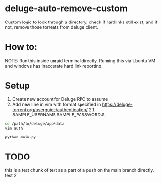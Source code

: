 # deluge-auto-remove-custom
Custom logic to look through a directory, check if hardlinks still exist, and if not, remove those torrents from deluge client.

# How to:
NOTE: Run this inside unraid terminal directly. Running this via Ubuntu VM and windows has inaccurate hard link reporting.

# Setup
1. Create new account for Deluge RPC to assume
2. Add new line in vim with format specified in https://deluge-torrent.org/userguide/authentication/
    2.1. SAMPLE_USERNAME:SAMPLE_PASSWORD:5
```bash 
cd /path/to/deluge/app/data
vim auth
```

```bash
python main.py
```

# TODO
this is a test chunk of text as a part of a push on the main branch directly. test 2